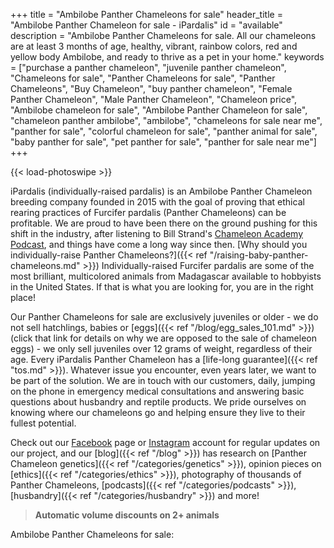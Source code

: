 +++
title = "Ambilobe Panther Chameleons for sale"
header_title = "Ambilobe Panther Chameleon for sale - iPardalis"
id = "available"
description = "Ambilobe Panther Chameleons for sale. All our chameleons are at least 3 months of age, healthy, vibrant, rainbow colors, red and yellow body Ambilobe, and ready to thrive as a pet in your home."
keywords = ["purchase a panther chameleon", "juvenile panther chameleon", "Chameleons for sale", "Panther Chameleons for sale", "Panther Chameleons", "Buy Chameleon", "buy panther chameleon", "Female Panther Chameleon", "Male Panther Chameleon", "Chameleon price", "Ambilobe chameleon for sale", "Ambilobe Panther Chameleon for sale", "chameleon panther ambilobe", "ambilobe", "chameleons for sale near me", "panther for sale", "colorful chameleon for sale", "panther animal for sale", "baby panther for sale", "pet panther for sale", "panther for sale near me"]
+++

{{< load-photoswipe >}}

iPardalis (individually-raised pardalis) is an Ambilobe Panther Chameleon breeding company founded in 2015 with the goal of proving that ethical rearing practices of Furcifer pardalis (Panther Chameleons) can be profitable. We are proud to have been there on the ground pushing for this shift in the industry, after listening to Bill Strand's [Chameleon Academy Podcast](https://chameleonacademy.com/podcasts/), and things have come a long way since then. [Why should you individually-raise Panther Chameleons?]({{< ref "/raising-baby-panther-chameleons.md" >}}) Individually-raised Furcifer pardalis are some of the most brilliant, multicolored animals from Madagascar available to hobbyists in the United States. If that is what you are looking for, you are in the right place!

Our Panther Chameleons for sale are exclusively juveniles or older - we do not sell hatchlings, babies or [eggs]({{< ref "/blog/egg_sales_101.md" >}}) (click that link for details on why we are opposed to the sale of chameleon eggs) - we only sell juveniles over 12 grams of weight, regardless of their age. Every iPardalis Panther Chameleon has a [life-long guarantee]({{< ref "tos.md" >}}). Whatever issue you encounter, even years later, we want to be part of the solution. We are in touch with our customers, daily, jumping on the phone in emergency medical consultations and answering basic questions about husbandry and reptile products. We pride ourselves on knowing where our chameleons go and helping ensure they live to their fullest potential. 

Check out our [Facebook](https://www.facebook.com/jonmarkhill) page or [Instagram](https://www.instagram.com/ipardalis/) account for regular updates on our project, and our [blog]({{< ref "/blog" >}}) has research on [Panther Chameleon genetics]({{< ref "/categories/genetics" >}}), opinion pieces on [ethics]({{< ref "/categories/ethics" >}}), photography of thousands of Panther Chameleons, [podcasts]({{< ref "/categories/podcasts" >}}), [husbandry]({{< ref "/categories/husbandry" >}}) and more!  

> **Automatic volume discounts on 2+ animals**

Ambilobe Panther Chameleons for sale:


